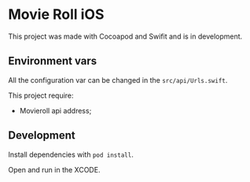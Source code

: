 # Movie Roll iOS

This project was made with Cocoapod and Swifit and is in development.

## Environment vars

All the configuration var can be changed in the `src/api/Urls.swift`.

This project require:
 * Movieroll api address;

## Development

Install dependencies with `pod install`.

Open and run in the XCODE.